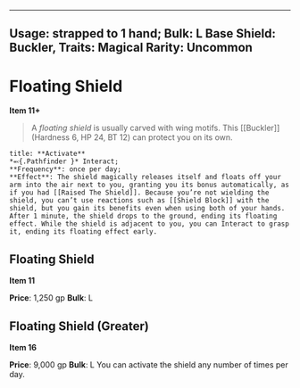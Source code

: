 
---
Usage: strapped to 1 hand;
Bulk: L
Base Shield: Buckler,
Traits: Magical
Rarity: Uncommon
---

# Floating Shield

**Item 11+**

> A *floating shield* is usually carved with wing motifs. This [[Buckler]] (Hardness 6, HP 24, BT 12) can protect you on its own.

```ad-embed-ability
title: **Activate**
*⬻{.Pathfinder }* Interact; 
**Frequency**: once per day;
**Effect**: The shield magically releases itself and floats off your arm into the air next to you, granting you its bonus automatically, as if you had [[Raised The Shield]]. Because you’re not wielding the shield, you can’t use reactions such as [[Shield Block]] with the shield, but you gain its benefits even when using both of your hands. After 1 minute, the shield drops to the ground, ending its floating effect. While the shield is adjacent to you, you can Interact to grasp it, ending its floating effect early.

```

## Floating Shield

**Item 11**

**Price**: 1,250 gp
**Bulk**: L


## Floating Shield (Greater)

**Item 16**

**Price**: 9,000 gp
**Bulk**: L
You can activate the shield any number of times per day.
